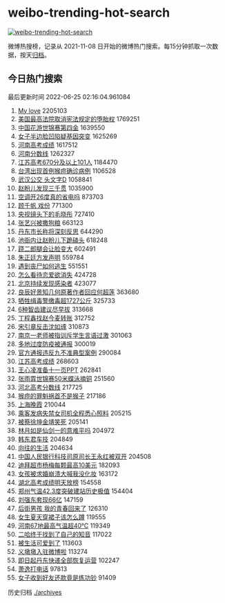 # weibo-trending-hot-search

[![weibo-trending-hot-search](https://github.com/ameizi/weibo-trending-hot-search/actions/workflows/ci.yml/badge.svg)](https://github.com/ameizi/weibo-trending-hot-search/actions/workflows/ci.yml)

微博热搜榜，记录从 2021-11-08 日开始的微博热门搜索。每15分钟抓取一次数据，按天[归档](./archives)。

## 今日热门搜索

<!-- BEGIN --> 
最后更新时间 2022-06-25 02:16:04.961084 
1. [My love](https://s.weibo.com/weibo?q=My%20love&Refer=top) 2205103
1. [美国最高法院取消宪法规定的堕胎权](https://s.weibo.com/weibo?q=%23%E7%BE%8E%E5%9B%BD%E6%9C%80%E9%AB%98%E6%B3%95%E9%99%A2%E5%8F%96%E6%B6%88%E5%AE%AA%E6%B3%95%E8%A7%84%E5%AE%9A%E7%9A%84%E5%A0%95%E8%83%8E%E6%9D%83%23&Refer=top) 1769251
1. [中国花游世锦赛第四金](https://s.weibo.com/weibo?q=%23%E4%B8%AD%E5%9B%BD%E8%8A%B1%E6%B8%B8%E4%B8%96%E9%94%A6%E8%B5%9B%E7%AC%AC%E5%9B%9B%E9%87%91%23&Refer=top) 1639550
1. [女子半边脸凹陷疑基因突变](https://s.weibo.com/weibo?q=%23%E5%A5%B3%E5%AD%90%E5%8D%8A%E8%BE%B9%E8%84%B8%E5%87%B9%E9%99%B7%E7%96%91%E5%9F%BA%E5%9B%A0%E7%AA%81%E5%8F%98%23&Refer=top) 1625269
1. [河南高考成绩](https://s.weibo.com/weibo?q=%23%E6%B2%B3%E5%8D%97%E9%AB%98%E8%80%83%E6%88%90%E7%BB%A9%23&Refer=top) 1617512
1. [河南分数线](https://s.weibo.com/weibo?q=%23%E6%B2%B3%E5%8D%97%E5%88%86%E6%95%B0%E7%BA%BF%23&Refer=top) 1262327
1. [江苏高考670分及以上101人](https://s.weibo.com/weibo?q=%23%E6%B1%9F%E8%8B%8F%E9%AB%98%E8%80%83670%E5%88%86%E5%8F%8A%E4%BB%A5%E4%B8%8A101%E4%BA%BA%23&Refer=top) 1184470
1. [台湾出现首例猴痘确诊病例](https://s.weibo.com/weibo?q=%23%E5%8F%B0%E6%B9%BE%E5%87%BA%E7%8E%B0%E9%A6%96%E4%BE%8B%E7%8C%B4%E7%97%98%E7%A1%AE%E8%AF%8A%E7%97%85%E4%BE%8B%23&Refer=top) 1106528
1. [武汉公交 头文字D](https://s.weibo.com/weibo?q=%E6%AD%A6%E6%B1%89%E5%85%AC%E4%BA%A4%20%E5%A4%B4%E6%96%87%E5%AD%97D&Refer=top) 1058841
1. [赵盼儿发现三千贯](https://s.weibo.com/weibo?q=%23%E8%B5%B5%E7%9B%BC%E5%84%BF%E5%8F%91%E7%8E%B0%E4%B8%89%E5%8D%83%E8%B4%AF%23&Refer=top) 1035900
1. [空调开26度真的省电吗](https://s.weibo.com/weibo?q=%23%E7%A9%BA%E8%B0%83%E5%BC%8026%E5%BA%A6%E7%9C%9F%E7%9A%84%E7%9C%81%E7%94%B5%E5%90%97%23&Refer=top) 873703
1. [顾千帆 戏份](https://s.weibo.com/weibo?q=%E9%A1%BE%E5%8D%83%E5%B8%86%20%E6%88%8F%E4%BB%BD&Refer=top) 771300
1. [央视镜头下的毛晓彤](https://s.weibo.com/weibo?q=%E5%A4%AE%E8%A7%86%E9%95%9C%E5%A4%B4%E4%B8%8B%E7%9A%84%E6%AF%9B%E6%99%93%E5%BD%A4&Refer=top) 727410
1. [张艺兴被撒狗粮](https://s.weibo.com/weibo?q=%23%E5%BC%A0%E8%89%BA%E5%85%B4%E8%A2%AB%E6%92%92%E7%8B%97%E7%B2%AE%23&Refer=top) 663123
1. [丹东市长称将深刻反思](https://s.weibo.com/weibo?q=%23%E4%B8%B9%E4%B8%9C%E5%B8%82%E9%95%BF%E7%A7%B0%E5%B0%86%E6%B7%B1%E5%88%BB%E5%8F%8D%E6%80%9D%23&Refer=top) 644290
1. [池衙内让赵盼儿下跪磕头](https://s.weibo.com/weibo?q=%23%E6%B1%A0%E8%A1%99%E5%86%85%E8%AE%A9%E8%B5%B5%E7%9B%BC%E5%84%BF%E4%B8%8B%E8%B7%AA%E7%A3%95%E5%A4%B4%23&Refer=top) 618248
1. [跷二郎腿会让脸变大](https://s.weibo.com/weibo?q=%23%E8%B7%B7%E4%BA%8C%E9%83%8E%E8%85%BF%E4%BC%9A%E8%AE%A9%E8%84%B8%E5%8F%98%E5%A4%A7%23&Refer=top) 602491
1. [朱正廷方发声明](https://s.weibo.com/weibo?q=%23%E6%9C%B1%E6%AD%A3%E5%BB%B7%E6%96%B9%E5%8F%91%E5%A3%B0%E6%98%8E%23&Refer=top) 559784
1. [遇到丧尸如何逃生](https://s.weibo.com/weibo?q=%23%E9%81%87%E5%88%B0%E4%B8%A7%E5%B0%B8%E5%A6%82%E4%BD%95%E9%80%83%E7%94%9F%23&Refer=top) 551551
1. [怎么看待恋爱欲消失](https://s.weibo.com/weibo?q=%23%E6%80%8E%E4%B9%88%E7%9C%8B%E5%BE%85%E6%81%8B%E7%88%B1%E6%AC%B2%E6%B6%88%E5%A4%B1%23&Refer=top) 424728
1. [北京持续发现感染者](https://s.weibo.com/weibo?q=%23%E5%8C%97%E4%BA%AC%E6%8C%81%E7%BB%AD%E5%8F%91%E7%8E%B0%E6%84%9F%E6%9F%93%E8%80%85%23&Refer=top) 423077
1. [良辰好景知几何原著作者回应何超莲](https://s.weibo.com/weibo?q=%23%E8%89%AF%E8%BE%B0%E5%A5%BD%E6%99%AF%E7%9F%A5%E5%87%A0%E4%BD%95%E5%8E%9F%E8%91%97%E4%BD%9C%E8%80%85%E5%9B%9E%E5%BA%94%E4%BD%95%E8%B6%85%E8%8E%B2%23&Refer=top) 363680
1. [牺牲缉毒警缴毒超1727公斤](https://s.weibo.com/weibo?q=%23%E7%89%BA%E7%89%B2%E7%BC%89%E6%AF%92%E8%AD%A6%E7%BC%B4%E6%AF%92%E8%B6%851727%E5%85%AC%E6%96%A4%23&Refer=top) 325733
1. [6种智齿建议尽早拔](https://s.weibo.com/weibo?q=%236%E7%A7%8D%E6%99%BA%E9%BD%BF%E5%BB%BA%E8%AE%AE%E5%B0%BD%E6%97%A9%E6%8B%94%23&Refer=top) 313668
1. [丁程鑫找赵今麦转账](https://s.weibo.com/weibo?q=%23%E4%B8%81%E7%A8%8B%E9%91%AB%E6%89%BE%E8%B5%B5%E4%BB%8A%E9%BA%A6%E8%BD%AC%E8%B4%A6%23&Refer=top) 312752
1. [宋引章反击沈如琢](https://s.weibo.com/weibo?q=%23%E5%AE%8B%E5%BC%95%E7%AB%A0%E5%8F%8D%E5%87%BB%E6%B2%88%E5%A6%82%E7%90%A2%23&Refer=top) 310873
1. [南京一老师被指训斥学生言语过激](https://s.weibo.com/weibo?q=%23%E5%8D%97%E4%BA%AC%E4%B8%80%E8%80%81%E5%B8%88%E8%A2%AB%E6%8C%87%E8%AE%AD%E6%96%A5%E5%AD%A6%E7%94%9F%E8%A8%80%E8%AF%AD%E8%BF%87%E6%BF%80%23&Refer=top) 301063
1. [多地过度防疫被通报](https://s.weibo.com/weibo?q=%23%E5%A4%9A%E5%9C%B0%E8%BF%87%E5%BA%A6%E9%98%B2%E7%96%AB%E8%A2%AB%E9%80%9A%E6%8A%A5%23&Refer=top) 300019
1. [官方通报违反九不准典型案例](https://s.weibo.com/weibo?q=%23%E5%AE%98%E6%96%B9%E9%80%9A%E6%8A%A5%E8%BF%9D%E5%8F%8D%E4%B9%9D%E4%B8%8D%E5%87%86%E5%85%B8%E5%9E%8B%E6%A1%88%E4%BE%8B%23&Refer=top) 290084
1. [江苏高考成绩](https://s.weibo.com/weibo?q=%23%E6%B1%9F%E8%8B%8F%E9%AB%98%E8%80%83%E6%88%90%E7%BB%A9%23&Refer=top) 268603
1. [王心凌准备十一页PPT](https://s.weibo.com/weibo?q=%23%E7%8E%8B%E5%BF%83%E5%87%8C%E5%87%86%E5%A4%87%E5%8D%81%E4%B8%80%E9%A1%B5PPT%23&Refer=top) 262841
1. [张雨霏世锦赛50米蝶泳摘铜](https://s.weibo.com/weibo?q=%E5%BC%A0%E9%9B%A8%E9%9C%8F%E4%B8%96%E9%94%A6%E8%B5%9B50%E7%B1%B3%E8%9D%B6%E6%B3%B3%E6%91%98%E9%93%9C&Refer=top) 251560
1. [河北高考分数线](https://s.weibo.com/weibo?q=%23%E6%B2%B3%E5%8C%97%E9%AB%98%E8%80%83%E5%88%86%E6%95%B0%E7%BA%BF%23&Refer=top) 217725
1. [猴痘的罪魁祸首不是猴子](https://s.weibo.com/weibo?q=%23%E7%8C%B4%E7%97%98%E7%9A%84%E7%BD%AA%E9%AD%81%E7%A5%B8%E9%A6%96%E4%B8%8D%E6%98%AF%E7%8C%B4%E5%AD%90%23&Refer=top) 217186
1. [上海晚霞](https://s.weibo.com/weibo?q=%23%E4%B8%8A%E6%B5%B7%E6%99%9A%E9%9C%9E%23&Refer=top) 210044
1. [乘客发病失禁女司机全程悉心照料](https://s.weibo.com/weibo?q=%23%E4%B9%98%E5%AE%A2%E5%8F%91%E7%97%85%E5%A4%B1%E7%A6%81%E5%A5%B3%E5%8F%B8%E6%9C%BA%E5%85%A8%E7%A8%8B%E6%82%89%E5%BF%83%E7%85%A7%E6%96%99%23&Refer=top) 205215
1. [被蔡徐坤金靖笑死](https://s.weibo.com/weibo?q=%23%E8%A2%AB%E8%94%A1%E5%BE%90%E5%9D%A4%E9%87%91%E9%9D%96%E7%AC%91%E6%AD%BB%23&Refer=top) 205141
1. [林月如是仙剑一的意难平吗](https://s.weibo.com/weibo?q=%23%E6%9E%97%E6%9C%88%E5%A6%82%E6%98%AF%E4%BB%99%E5%89%91%E4%B8%80%E7%9A%84%E6%84%8F%E9%9A%BE%E5%B9%B3%E5%90%97%23&Refer=top) 204972
1. [韩东君车技](https://s.weibo.com/weibo?q=%23%E9%9F%A9%E4%B8%9C%E5%90%9B%E8%BD%A6%E6%8A%80%23&Refer=top) 204849
1. [向往的生活](https://s.weibo.com/weibo?q=%E5%90%91%E5%BE%80%E7%9A%84%E7%94%9F%E6%B4%BB&Refer=top) 204634
1. [中国人民银行科技司原司长王永红被双开](https://s.weibo.com/weibo?q=%23%E4%B8%AD%E5%9B%BD%E4%BA%BA%E6%B0%91%E9%93%B6%E8%A1%8C%E7%A7%91%E6%8A%80%E5%8F%B8%E5%8E%9F%E5%8F%B8%E9%95%BF%E7%8E%8B%E6%B0%B8%E7%BA%A2%E8%A2%AB%E5%8F%8C%E5%BC%80%23&Refer=top) 204508
1. [迪拜超市杨梅每颗最高10美元](https://s.weibo.com/weibo?q=%23%E8%BF%AA%E6%8B%9C%E8%B6%85%E5%B8%82%E6%9D%A8%E6%A2%85%E6%AF%8F%E9%A2%97%E6%9C%80%E9%AB%9810%E7%BE%8E%E5%85%83%23&Refer=top) 182093
1. [女孩被求婚崩溃大喊我没化妆](https://s.weibo.com/weibo?q=%23%E5%A5%B3%E5%AD%A9%E8%A2%AB%E6%B1%82%E5%A9%9A%E5%B4%A9%E6%BA%83%E5%A4%A7%E5%96%8A%E6%88%91%E6%B2%A1%E5%8C%96%E5%A6%86%23&Refer=top) 163172
1. [湖北高考成绩明天放榜](https://s.weibo.com/weibo?q=%23%E6%B9%96%E5%8C%97%E9%AB%98%E8%80%83%E6%88%90%E7%BB%A9%E6%98%8E%E5%A4%A9%E6%94%BE%E6%A6%9C%23&Refer=top) 154558
1. [郑州气温42.3度突破建站历史极值](https://s.weibo.com/weibo?q=%23%E9%83%91%E5%B7%9E%E6%B0%94%E6%B8%A942.3%E5%BA%A6%E7%AA%81%E7%A0%B4%E5%BB%BA%E7%AB%99%E5%8E%86%E5%8F%B2%E6%9E%81%E5%80%BC%23&Refer=top) 154404
1. [刘强东套现66亿](https://s.weibo.com/weibo?q=%23%E5%88%98%E5%BC%BA%E4%B8%9C%E5%A5%97%E7%8E%B066%E4%BA%BF%23&Refer=top) 147159
1. [后街男孩 我的青春回来了](https://s.weibo.com/weibo?q=%23%E5%90%8E%E8%A1%97%E7%94%B7%E5%AD%A9%20%E6%88%91%E7%9A%84%E9%9D%92%E6%98%A5%E5%9B%9E%E6%9D%A5%E4%BA%86%23&Refer=top) 126310
1. [女生夏天穿裙子该怎么蹲](https://s.weibo.com/weibo?q=%23%E5%A5%B3%E7%94%9F%E5%A4%8F%E5%A4%A9%E7%A9%BF%E8%A3%99%E5%AD%90%E8%AF%A5%E6%80%8E%E4%B9%88%E8%B9%B2%23&Refer=top) 119555
1. [河南67地最高气温超40℃](https://s.weibo.com/weibo?q=%23%E6%B2%B3%E5%8D%9767%E5%9C%B0%E6%9C%80%E9%AB%98%E6%B0%94%E6%B8%A9%E8%B6%8540%E2%84%83%23&Refer=top) 119349
1. [二哈终于找到了自己的知音](https://s.weibo.com/weibo?q=%23%E4%BA%8C%E5%93%88%E7%BB%88%E4%BA%8E%E6%89%BE%E5%88%B0%E4%BA%86%E8%87%AA%E5%B7%B1%E7%9A%84%E7%9F%A5%E9%9F%B3%23&Refer=top) 117022
1. [被生活可爱到了](https://s.weibo.com/weibo?q=%23%E8%A2%AB%E7%94%9F%E6%B4%BB%E5%8F%AF%E7%88%B1%E5%88%B0%E4%BA%86%23&Refer=top) 113603
1. [义墩墩入驻微博啦](https://s.weibo.com/weibo?q=%23%E4%B9%89%E5%A2%A9%E5%A2%A9%E5%85%A5%E9%A9%BB%E5%BE%AE%E5%8D%9A%E5%95%A6%23&Refer=top) 113274
1. [即日起丹东快递全部恢复运营](https://s.weibo.com/weibo?q=%23%E5%8D%B3%E6%97%A5%E8%B5%B7%E4%B8%B9%E4%B8%9C%E5%BF%AB%E9%80%92%E5%85%A8%E9%83%A8%E6%81%A2%E5%A4%8D%E8%BF%90%E8%90%A5%23&Refer=top) 102247
1. [萧逸打电话](https://s.weibo.com/weibo?q=%E8%90%A7%E9%80%B8%E6%89%93%E7%94%B5%E8%AF%9D&Refer=top) 97813
1. [女子收到好友还款竟是练功钞](https://s.weibo.com/weibo?q=%23%E5%A5%B3%E5%AD%90%E6%94%B6%E5%88%B0%E5%A5%BD%E5%8F%8B%E8%BF%98%E6%AC%BE%E7%AB%9F%E6%98%AF%E7%BB%83%E5%8A%9F%E9%92%9E%23&Refer=top) 91409
<!-- END -->

历史归档 [./archives](./archives)

